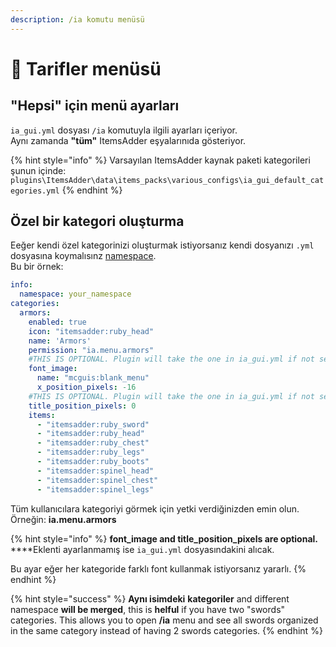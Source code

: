 ```yaml
---
description: /ia komutu menüsü
---
```


# 📃 Tarifler menüsü

## "Hepsi" için menü ayarları

`ia_gui.yml` dosyası  `/ia` komutuyla ilgili ayarları içeriyor.\
Aynı zamanda **"tüm"** ItemsAdder eşyalarınıda gösteriyor.

{% hint style="info" %}
Varsayılan ItemsAdder kaynak paketi kategorileri şunun içinde: `plugins\ItemsAdder\data\items_packs\various_configs\ia_gui_default_categories.yml`
{% endhint %}

## Özel bir kategori oluşturma

Eeğer kendi özel kategorinizi oluşturmak istiyorsanız kendi dosyanızı `.yml` dosyasına koymalısınz [namespace](adding-content/basic-concepts/namespace/).\
Bu bir örnek:

```yaml
info:
  namespace: your_namespace
categories:
  armors:
    enabled: true
    icon: "itemsadder:ruby_head"
    name: 'Armors'
    permission: "ia.menu.armors"
    #THIS IS OPTIONAL. Plugin will take the one in ia_gui.yml if not set.
    font_image:
      name: "mcguis:blank_menu"
      x_position_pixels: -16
    #THIS IS OPTIONAL. Plugin will take the one in ia_gui.yml if not set.
    title_position_pixels: 0
    items:
      - "itemsadder:ruby_sword"
      - "itemsadder:ruby_head"
      - "itemsadder:ruby_chest"
      - "itemsadder:ruby_legs"
      - "itemsadder:ruby_boots"
      - "itemsadder:spinel_head"
      - "itemsadder:spinel_chest"
      - "itemsadder:spinel_legs"
```

Tüm kullanıcılara kategoriyi görmek için yetki verdiğinizden emin olun.\
Örneğin: **ia.menu.armors**

{% hint style="info" %}
**font\_image and title\_position\_pixels are optional.**\
****Eklenti ayarlanmamış ise `ia_gui.yml` dosyasındakini alıcak.

Bu ayar eğer her kategoride farklı font kullanmak istiyorsanız yararlı.
{% endhint %}

{% hint style="success" %}
**Aynı isimdeki** **kategoriler** and different namespace **will be merged**, this is **helful** if you have two "swords" categories. This allows you to open **/ia** menu and see all swords organized in the same category instead of having 2 swords categories.
{% endhint %}
